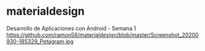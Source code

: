 # materialdesign
Desarrollo de Aplicaciones con Android - Semana 1
https://github.com/ramon58/materialdesign/blob/master/Screenshot_20200930-185329_Petagram.jpg
